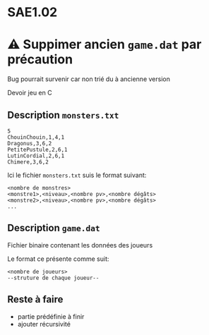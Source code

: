 # SAE1.02

# ⚠ Suppimer ancien ```game.dat``` par précaution 
Bug pourrait survenir car non trié du à ancienne version

Devoir jeu en C

## Description  ```monsters.txt```

```
5
ChouinChouin,1,4,1
Dragonus,3,6,2
PetitePustule,2,6,1
LutinCordial,2,6,1
Chimere,3,6,2
```

Ici le fichier ```monsters.txt``` suis le format suivant:

```
<nombre de monstres>
<monstre1>,<niveau>,<nombre pv>,<nombre dégâts>
<monstre2>,<niveau>,<nombre pv>,<nombre dégâts>
...
```

## Description ```game.dat```

Fichier binaire contenant les données des joueurs

Le format ce présente comme suit:

```
<nombre de joueurs>
--struture de chaque joueur--
```

## Reste à faire

- partie prédéfinie à finir
- ajouter récursivité